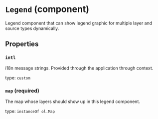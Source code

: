 `Legend` (component)
====================

Legend component that can show legend graphic for multiple layer and source types dynamically.

Properties
----------

### `intl`

i18n message strings. Provided through the application through context.

type: `custom`


### `map` (required)

The map whose layers should show up in this legend component.

type: `instanceOf ol.Map`


